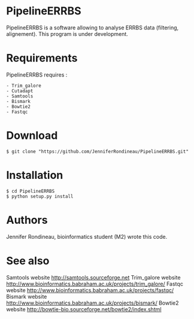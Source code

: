 # PipelineERRBS

PipelineERRBS is a software allowing to analyse ERRBS data (filtering, alignement). This program is under development. 

# Requirements 

PipelineERRBS requires : 

	- Trim_galore
	- Cutadapt
	- Samtools
	- Bismark
	- Bowtie2
	- Fastqc

# Download 

```shell
$ git clone "https://github.com/JenniferRondineau/PipelineERRBS.git"
```

# Installation 

```shell
$ cd PipelineERRBS
$ python setup.py install
```

# Authors

Jennifer Rondineau, bioinformatics student (M2) wrote this code.
 

# See also

Samtools website <http://samtools.sourceforge.net>
Trim_galore website <http://www.bioinformatics.babraham.ac.uk/projects/trim_galore/>
Fastqc website <http://www.bioinformatics.babraham.ac.uk/projects/fastqc/>
Bismark website <http://www.bioinformatics.babraham.ac.uk/projects/bismark/>
Bowtie2 website <http://bowtie-bio.sourceforge.net/bowtie2/index.shtml>
